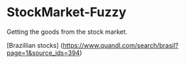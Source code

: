 StockMarket-Fuzzy
=================

Getting the goods from the stock market.

[Brazillian stocks] (https://www.quandl.com/search/brasil?page=1&source_ids=394)
